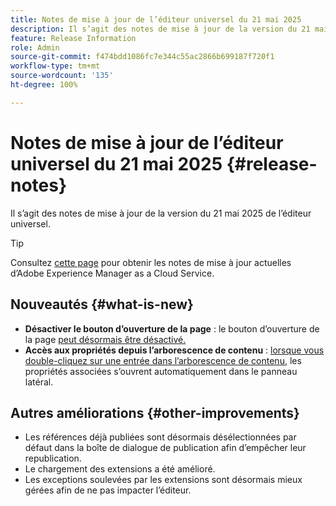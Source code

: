 ```yaml
---
title: Notes de mise à jour de l’éditeur universel du 21 mai 2025
description: Il s’agit des notes de mise à jour de la version du 21 mai 2025 de l’éditeur universel.
feature: Release Information
role: Admin
source-git-commit: f474bdd1086fc7e344c55ac2866b699187f720f1
workflow-type: tm+mt
source-wordcount: '135'
ht-degree: 100%

---
```



# Notes de mise à jour de l’éditeur universel du 21 mai 2025 {#release-notes}

Il s’agit des notes de mise à jour de la version du 21 mai 2025 de l’éditeur universel.

>[!TIP]
>
>Consultez [cette page](/help/release-notes/release-notes-cloud/release-notes-current.md) pour obtenir les notes de mise à jour actuelles d’Adobe Experience Manager as a Cloud Service.

## Nouveautés {#what-is-new}

* **Désactiver le bouton d’ouverture de la page** : le bouton d’ouverture de la page [peut désormais être désactivé.](/help/implementing/universal-editor/customizing.md#open-page)
* **Accès aux propriétés depuis l’arborescence de contenu** : [lorsque vous double-cliquez sur une entrée dans l’arborescence de contenu,](/help/sites-cloud/authoring/universal-editor/navigation.md) les propriétés associées s’ouvrent automatiquement dans le panneau latéral.

## Autres améliorations {#other-improvements}

* Les références déjà publiées sont désormais désélectionnées par défaut dans la boîte de dialogue de publication afin d’empêcher leur republication.
* Le chargement des extensions a été amélioré.
* Les exceptions soulevées par les extensions sont désormais mieux gérées afin de ne pas impacter l’éditeur.
